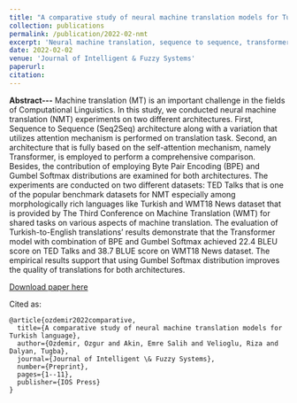 ```yaml
---
title: "A comparative study of neural machine translation models for Turkish language"
collection: publications
permalink: /publication/2022-02-nmt
excerpt: 'Neural machine translation, sequence to sequence, transformer'
date: 2022-02-02
venue: 'Journal of Intelligent & Fuzzy Systems'
paperurl:
citation:
---
```


<b>Abstract---</b> Machine translation (MT) is an important challenge in the fields of Computational Linguistics. In 
this study, we conducted neural machine translation (NMT) experiments on two different architectures. First, Sequence to
Sequence (Seq2Seq) architecture along with a variation that utilizes attention mechanism is performed on translation 
task. Second, an architecture that is fully based on the self-attention mechanism, namely Transformer, is employed to 
perform a comprehensive comparison. Besides, the contribution of employing Byte Pair Encoding (BPE) and Gumbel Softmax 
distributions are examined for both architectures. The experiments are conducted on two different datasets: TED Talks 
that is one of the popular benchmark datasets for NMT especially among morphologically rich languages like Turkish and 
WMT18 News dataset that is provided by The Third Conference on Machine Translation (WMT) for shared tasks on various 
aspects of machine translation. The evaluation of Turkish-to-English translations’ results demonstrate that the 
Transformer model with combination of BPE and Gumbel Softmax achieved 22.4 BLEU score on TED Talks and 38.7 BLUE score 
on WMT18 News dataset. The empirical results support that using Gumbel Softmax distribution improves the quality of 
translations for both architectures.

[Download paper here](https://content.iospress.com/articles/journal-of-intelligent-and-fuzzy-systems/ifs211453)

Cited as:

```
@article{ozdemir2022comparative,
  title={A comparative study of neural machine translation models for Turkish language},
  author={Ozdemir, Ozgur and Akin, Emre Salih and Velioglu, Riza and Dalyan, Tugba},
  journal={Journal of Intelligent \& Fuzzy Systems},
  number={Preprint},
  pages={1--11},
  publisher={IOS Press}
}
```
